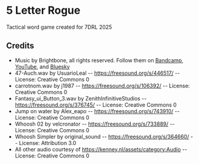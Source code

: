 # 5 Letter Rogue

Tactical word game created for 7DRL 2025

## Credits

- Music by Brightbone, all rights reserved. Follow them on [Bandcamp](https://brightbone.bandcamp.com/), [YouTube](https://www.youtube.com/channel/UCMTIi2FJUPX6HVpvmFB-M6Q), and [Bluesky](https://bsky.app/profile/brightbone.bsky.social)
- 47-Auch.wav by UsuarioLeal -- https://freesound.org/s/446517/ -- License: Creative Commons 0
- carrotnom.wav by j1987 -- https://freesound.org/s/106392/ -- License: Creative Commons 0
- Fantasy_ui_Button_3.wav by ZenithInfinitiveStudios -- https://freesound.org/s/376745/ -- License: Creative Commons 0
- Jump on water by Alex_eapo -- https://freesound.org/s/743910/ -- License: Creative Commons 0
- Whoosh 02 by velcronator -- https://freesound.org/s/733889/ -- License: Creative Commons 0
- Whoosh Simpler by original_sound -- https://freesound.org/s/364660/ -- License: Attribution 3.0
- All other audio courtesy of https://kenney.nl/assets/category:Audio -- License: Creative Commons 0
